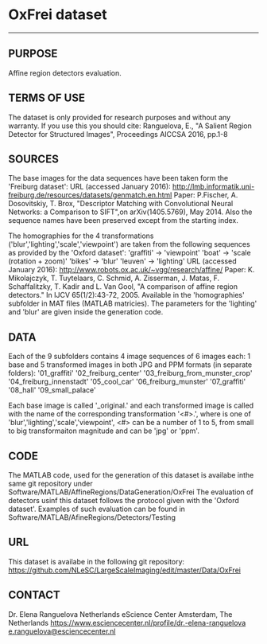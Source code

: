 # OxFrei dataset
--------------------

PURPOSE 
--------------------
Affine region detectors evaluation.

TERMS OF USE
-------------------
The dataset is only provided for research purposes and without any warranty. 
If you use this you should cite:
Ranguelova, E., "A Salient Region Detector for Structured Images", Proceedings AICCSA 2016, pp.1-8

SOURCES
--------------------
The base images for the data sequences have been taken form the 'Freiburg dataset':
URL (accessed January 2016): http://lmb.informatik.uni-freiburg.de/resources/datasets/genmatch.en.html 
Paper: P.Fischer, A. Dosovitskiy, T. Brox, "Descriptor Matching with Convolutional Neural Networks: a Comparison to SIFT",on arXiv(1405.5769), May 2014.
Also the sequence names have been preserved except from the starting index.

The homographies for the 4 transformations ('blur','lighting','scale','viewpoint') are taken from the following sequences as provided by the 'Oxford dataset':
'graffiti' -> 'viewpoint'
'boat' -> 'scale (rotation + zoom)'
'bikes' -> 'blur'
'leuven' -> 'lighting'
URL (accessed January 2016): http://www.robots.ox.ac.uk/~vgg/research/affine/ 
Paper: K. Mikolajczyk, T. Tuytelaars, C. Schmid, A. Zisserman, J. Matas, F. Schaffalitzky, T. Kadir and L. Van Gool, 
"A comparison of affine region detectors." In IJCV 65(1/2):43-72, 2005.
Available in the 'homographies' subfolder in MAT files (MATLAB matricies). The parameters for the 'lighting' and 'blur' are given inside the generation code.

DATA
--------------------
Each of the 9 subfolders contains 4 image sequences of 6 images each: 1 base and 5 transformed images in both JPG and PPM formats (in separate folders):
'01_graffiti'
'02_freiburg_center'
'03_freiburg_from_munster_crop'
'04_freiburg_innenstadt'
'05_cool_car'
'06_freiburg_munster'
'07_graffiti'
'08_hall'
'09_small_palace'

Each base image is called '_original.<ext>' and each transformed image is called with the name of the corresponding transformation
'<trans><#>.<ext>', where <trans> is one of 'blur','lighting','scale','viewpoint',
<#> can be a number of 1 to 5, from small to big transformaiton magnitude and <ext> can be 'jpg' or 'ppm'.

CODE
--------------------
The MATLAB code, used for the generation of this dataset is availabe inthe same git repository under
Software/MATLAB/AffineRegions/DataGeneration/OxFrei
The evaluation of detectors usinf this dataset follows the protocol given with the 'Oxford dataset'. 
Examples of such evaluation can be found in 
Software/MATLAB/AfineRegions/Detectors/Testing

URL
--------------------
This dataset is availabe in the following git repository:
https://github.com/NLeSC/LargeScaleImaging/edit/master/Data/OxFrei

CONTACT
-------------------
Dr. Elena Ranguelova
Netherlands eScience Center
Amsterdam, The Netherlands
https://www.esciencecenter.nl/profile/dr.-elena-ranguelova
e.ranguelova@esciencecenter.nl
